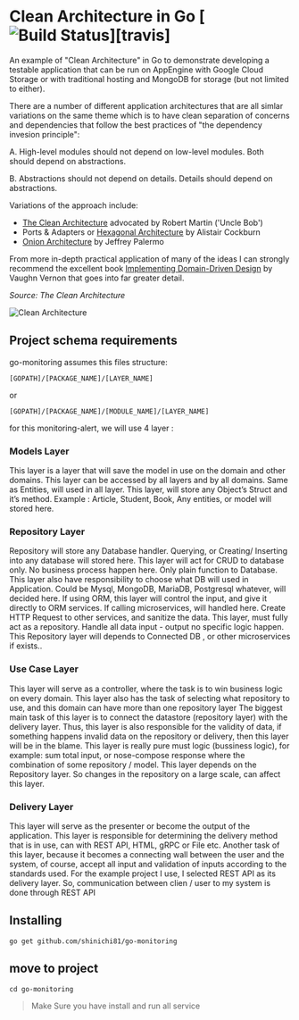 # Clean Architecture in Go [![Build Status](https://travis-ci.org/prometheus/prometheus.svg)][travis]

An example of "Clean Architecture" in Go to demonstrate developing a testable
application that can be run on AppEngine with Google Cloud Storage or with
traditional hosting and MongoDB for storage (but not limited to either).

There are a number of different application architectures that are all simlar
variations on the same theme which is to have clean separation of concerns and
dependencies that follow the best practices of "the dependency invesion principle":

A. High-level modules should not depend on low-level modules. Both should depend on abstractions.

B. Abstractions should not depend on details. Details should depend on abstractions.

Variations of the approach include:

* [The Clean Architecture](https://blog.8thlight.com/uncle-bob/2012/08/13/the-clean-architecture.html) advocated by Robert Martin ('Uncle Bob')
* Ports & Adapters or [Hexagonal Architecture](http://alistair.cockburn.us/Hexagonal+architecture) by Alistair Cockburn
* [Onion Architecture](http://jeffreypalermo.com/blog/the-onion-architecture-part-1/) by Jeffrey Palermo

From more in-depth practical application of many of the ideas I can strongly
recommend the excellent book [Implementing Domain-Driven Design](http://www.amazon.com/Implementing-Domain-Driven-Design-Vaughn-Vernon/dp/0321834577)
by Vaughn Vernon that goes into far greater detail.

_Source: The Clean Architecture_

![Clean Architecture](docs/go-cleanarch.png)


## Project schema requirements

go-monitoring assumes this files structure:

    [GOPATH]/[PACKAGE_NAME]/[LAYER_NAME]

or

    [GOPATH]/[PACKAGE_NAME]/[MODULE_NAME]/[LAYER_NAME]


for this monitoring-alert, we will use 4 layer :

### Models Layer

This layer is a layer that will save the model in use on the domain and other domains.
This layer can be accessed by all layers and by all domains. Same as Entities, will used in all layer. This layer, will store any Object’s Struct and it’s method. 
Example : Article, Student, Book, Any entities, or model will stored here.

### Repository Layer
Repository will store any Database handler. Querying, or Creating/ Inserting into any database will stored here. This layer will act for CRUD to database only. No business process happen here. Only plain function to Database.
This layer also have responsibility to choose what DB will used in Application. Could be Mysql, MongoDB, MariaDB, Postgresql whatever, will decided here.
If using ORM, this layer will control the input, and give it directly to ORM services.
If calling microservices, will handled here. Create HTTP Request to other services, and sanitize the data. This layer, must fully act as a repository. Handle all data input - output no specific logic happen.
This Repository layer will depends to Connected DB , or other microservices if exists..

### Use Case Layer
This layer will serve as a controller, where the task is to win business logic on every domain.
This layer also has the task of selecting what repository to use, and this domain can have more than one repository layer
The biggest main task of this layer is to connect the datastore (repository layer) with the delivery layer.
Thus, this layer is also responsible for the validity of data, if something happens invalid data on the repository or delivery,
then this layer will be in the blame.
This layer is really pure must logic (bussiness logic), for example: sum total input,
or nose-compose response where the combination of some repository / model.
This layer depends on the Repository layer. So changes in the repository on a large scale, can affect this layer.

### Delivery Layer
This layer will serve as the presenter or become the output of the application.
This layer is responsible for determining the delivery method that is in use, can with REST API, HTML, gRPC or File etc.
Another task of this layer, because it becomes a connecting wall between the user and the system,
of course, accept all input and validation of inputs according to the standards used.
For the example project I use, I selected REST API as its delivery layer.
So, communication between clien / user to my system is done through REST API


## Installing

    go get github.com/shinichi81/go-monitoring

## move to project

    cd go-monitoring






> Make Sure you have install and run all service

